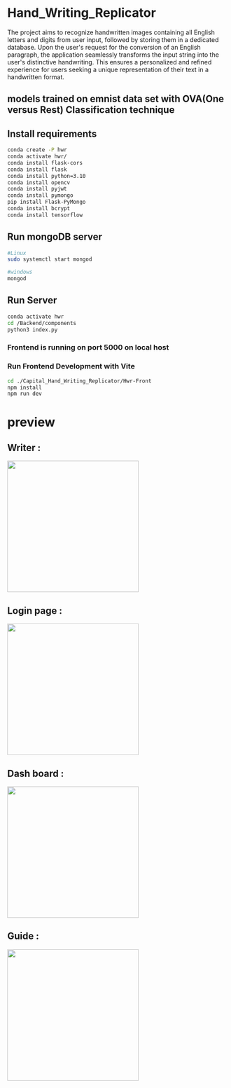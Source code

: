 # Hand_Writing_Replicator

The project aims to recognize handwritten images containing all English letters and digits  from user input, followed by storing them in a dedicated database. Upon the user's request for the conversion of an English paragraph, the application seamlessly transforms the input string into the user's distinctive handwriting. This ensures a personalized and refined experience for users seeking a unique representation of their text in a handwritten format.

## models trained on emnist data set with OVA(One versus Rest) Classification technique

## Install requirements

```bash
conda create -P hwr
conda activate hwr/
conda install flask-cors
conda install flask
conda install python=3.10
conda install opencv
conda install pyjwt
conda install pymongo
pip install Flask-PyMongo
conda install bcrypt
conda install tensorflow
```
## Run mongoDB server 
```bash
#Linux
sudo systemctl start mongod
```
```bash
#windows
mongod
```
## Run Server
```bash
conda activate hwr
cd /Backend/components
python3 index.py
```
### Frontend is running on port 5000 on local host

### Run Frontend Development with Vite

```bash
cd ./Capital_Hand_Writing_Replicator/Hwr-Front
npm install
npm run dev
```
# preview 

## Writer :

<img src="https://github.com/AGENTSJ/Hand_Writing_Replicator/assets/109428699/81e1754d-8bc1-458f-9b1d-16f9d559f1ef" height="300px"/>

## Login page :

<img src="https://github.com/AGENTSJ/Hand_Writing_Replicator/assets/109428699/ced72410-ac42-4e78-8d62-6420867c9c5c" height="300px">

## Dash board : 

<img src="https://github.com/AGENTSJ/Hand_Writing_Replicator/assets/109428699/5d1f2349-2182-453f-8066-5ffd56afbc07" height="300px">

## Guide :
<img src="https://github.com/AGENTSJ/Hand_Writing_Replicator/assets/109428699/630c7a6a-2954-4a39-b9a8-642aa214f42a" height="300px">

